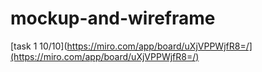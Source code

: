 # mockup-and-wireframe
[task 1 10/10](https://miro.com/app/board/uXjVPPWjfR8=/](https://miro.com/app/board/uXjVPPWjfR8=/)
